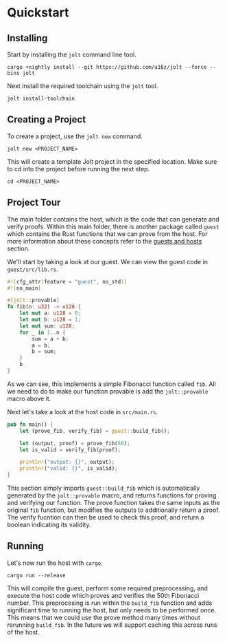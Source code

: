# Quickstart
## Installing
Start by installing the `jolt` command line tool.
```
cargo +nightly install --git https://github.com/a16z/jolt --force --bins jolt
```

Next install the required toolchain using the `jolt` tool.
```
jolt install-toolchain
```

## Creating a Project
To create a project, use the `jolt new` command.
```
jolt new <PROJECT_NAME>
```

This will create a template Jolt project in the specified location. Make sure to cd into the project before running the next step.
```
cd <PROJECT_NAME>
```

## Project Tour
The main folder contains the host, which is the code that can generate and verify proofs. Within this main folder, there is another package called `guest` which contains the Rust functions that we can prove from the host. For more information about these concepts refer to the [guests and hosts](./usage/guests_hosts.md) section.

We'll start by taking a look at our guest. We can view the guest code in `guest/src/lib.rs`.

```rust
#![cfg_attr(feature = "guest", no_std)]
#![no_main]

#[jolt::provable]
fn fib(n: u32) -> u128 {
    let mut a: u128 = 0;
    let mut b: u128 = 1;
    let mut sum: u128;
    for _ in 1..n {
        sum = a + b;
        a = b;
        b = sum;
    }
    b
}
```

As we can see, this implements a simple Fibonacci function called `fib`. All we need to do to make our function provable is add the `jolt::provable` macro above it.

Next let's take a look at the host code in `src/main.rs`.

```rust
pub fn main() {
    let (prove_fib, verify_fib) = guest::build_fib();

    let (output, proof) = prove_fib(50);
    let is_valid = verify_fib(proof);

    println!("output: {}", output);
    println!("valid: {}", is_valid);
}
```

This section simply imports `guest::build_fib` which is automatically generated by the `jolt::provable` macro, and returns functions for proving and verifying our function. The prove function takes the same inputs as the original `fib` function, but modifies the outputs to additionally return a proof. The verify fucntion can then be used to check this proof, and return a boolean indicating its validity.

## Running
Let's now run the host with `cargo`.
```
cargo run --release
```

This will compile the guest, perform some required preprocessing, and execute the host code which proves and verifies the 50th Fibonacci number. This preprocesing is run within the `build_fib` function and adds significant time to running the host, but only needs to be performed once. This means that we could use the prove method many times without rerunning `build_fib`. In the future we will support caching this across runs of the host.
